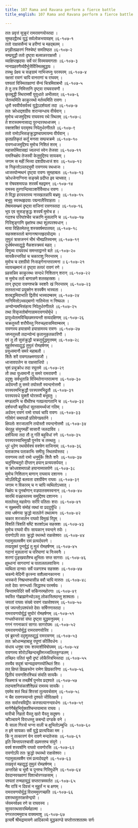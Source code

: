 ```yaml
---
title: 107 Rama and Ravana perform a fierce battle
title_english: 107 Rama and Ravana perform a fierce battle

---
```

<div class="audioEmbed"  caption="श्रीराम-हरिसीताराममूर्ति-घनपाठिभ्यां वचनम्" src="https://archive.org/download/Ramayana-recitation-Sriram-harisItArAmamUrti-Ghanapaati-v2/Kanda_6/Kanda_6_YK-105-Sage_Agastya_s_advice_0.mp3"></div>


ततः प्रवृत्तं सुक्रूरं रामरावणयोस्तदा ।  
सुमहद्द्वैरथं युद्धं सर्वलोकभयावहम् ॥६-१०७-१  
ततो राक्षससैन्यं च हरीणां च महद्बलम् ।  
प्रगृहीतप्रहरणं निश्चेष्टं समतिष्ठत ॥६-१०७-२  
सम्प्रयुद्धौ ततो दृष्ट्वा बलवन्नरराक्षसौ ।  
व्याक्षिप्तहृदयाः सर्वे परं विस्मयमागताः ॥६-१०७-३  
नानाप्रहरणैर्व्यग्रैर्भुजैर्विस्मितबुद्धयः ।  
तस्थुः प्रेक्ष्य च सङ्ग्रामं नाभिजघ्नुः परस्परम् ॥६-१०७-४  
रक्षसां रावणं चापि वानराणां च राघवम् ।  
पश्यतां विस्मिताक्षाणां सैन्यं चित्रमिवाबभौ ॥६-१०७-५  
ते तु तत्र निमित्तानि दृष्ट्वा राघवरावणौ ।  
कृतबुद्धी स्थिरामर्षौ युयुधाते अभीतवत् ॥६-१०७-६  
जेतव्यमिति काकुत्स्थो मर्तव्यमिति रावणः ।  
धृतौ स्ववीर्यसर्वस्वं युद्धेऽदर्शयतां तदा ॥६-१०७-७  
ततः क्रोधाद्दशग्रीवः शरान्सन्धाय वीर्यवान् ।  
मुमोच ध्वजमुद्दिश्य राघवस्य रथे स्थितम् ॥६-१०७-८  
ते शरास्तमनासाद्य पुरन्दररथध्वजम् ।  
रक्तशक्तिं परामृश्य निपेतुर्धरणीतले ॥६-१०७-९  
ततो रामोऽभिसङ्क्रुद्धश्चापमायम्य वीर्यवान् ।  
कृतप्रतिकृतं कर्तुं मनसा सम्प्रचक्रमे ॥६-१०७-१०  
रावणध्वजमुद्दिश्य मुमोच निशितं शरम् ।  
महासर्पमिवासह्यं ज्वलन्तं स्वेन तेजसा ॥६-१०७-११  
रामश्चिक्षेप तेजस्वी केतुमुद्दिश्य सायकम् ।  
जगाम स महीं भित्त्वा दशग्रीवध्वजं शरः ॥६-१०७-१२  
स निकृत्तोऽपतद्भूमौ रावणस्य रथध्वजः ।  
ध्वजस्योन्मथनं दृष्ट्वा रावणः सुमहाबलः ॥६-१०७-१३  
क्रोधजेनाग्निना सङ्ख्ये प्रदीप्त इव चाभवत् ।  
स रोषवशमापन्नः शरवर्षं महद्वमन् ॥६-१०७-१४  
रामस्य तुरगान्दिव्याञ्शरैर्विव्याध रावणः ।  
ते विद्धा हरयस्तस्य नास्खलन्नापि बभ्रमुः ॥६-१०७-१५  
बभूवुः स्वस्थहृदयाः पद्मनालैरिवाहताः ।  
तेषामसम्भ्रमं दृष्ट्वा वाजिनां रावणस्तदा ॥६-१०७-१६  
भूय एव सुसङ्क्रुद्धः शरवर्षं मुमोच ह ।  
गदाश्च परिघांश्चैव चक्राणि मुसलानि च ॥६-१०७-१७  
गिरिशृङ्गाणि वृक्षांश्च तथा शूलपरश्वधान् ।  
माया विहितमेतत्तु शस्त्रवर्षमपातयत् ॥६-१०७-१८  
सहस्रशस्ततो बाणानश्रान्तहृदयोद्यमः ।  
तुमुलं त्रासजननं भीमं भीमप्रतिस्वनम् ॥६-१०७-१९  
दुर्धर्षमभवद्युद्धे नैकशस्त्रमयं महत् ।  
विमुच्य राघवरथं समन्ताद्वानरे बले ॥६-१०७-२०  
सायकैरन्तरिक्षं च चकाराशु निरन्तरम् ।  
मुमोच च दशग्रीवो निःसङ्गेनान्तरात्मना ॥ ६-१०७-२१  
व्यायच्छमानं तं दृष्ट्वा तत्परं रावणं रणे ।  
प्रहसन्निव काकुत्स्थः सन्दधे निशितान् शरान् ॥६-१०७-२२  
स मुमोच ततो बाणान्रणे शतसहस्रशः ।  
तान् दृष्ट्वा रावणश्चक्रे स्वशरैः खं निरन्तरम् ॥६-१०७-२३  
ततस्ताभ्यां प्रयुक्तेन शरवर्षेण भास्वता ।  
शरबद्धमिवाभाति द्वितीयं भास्वदम्बरम् ॥६-१०७-२४  
नानिमित्तोऽभवद्बाणो नातिभेत्ता न निष्फलः ।  
अन्योन्यमभिसंहत्य निपेतुर्धरणीतले ॥६-१०७-२५  
तथा विसृजतोर्बाणान्रामरावणयोर्मृधे ।  
प्रायुध्येतामविच्छिन्नमस्यन्तौ सव्यदक्षिणम् ॥६-१०७-२६  
चक्रतुस्तौ शरौघैस्तु निरुच्छ्वासमिवाम्बरम् ।  
रावणस्य हयान्रामो हयान्रामस्य रावणः ॥६-१०७-२७  
जघ्नतुस्तौ तदान्योन्यं कृतानुकृतकारिणौ ।  
एवं तु तौ सुसंक्रुद्धौ चक्रतुर्युद्धमुत्तमम् ॥६-१०७-२८  
मुहूर्तमभवद्युद्धं तुमुलं रोमहर्षणम् ।  
प्रयुध्यमानौ समरे महाबलौ ।  
शितैः शरै रावणलक्ष्मणाग्रजौ ।  
ध्वजावपातेन स राक्षसाधिपो ।  
भृशं प्रचुक्रोध तदा रघूत्तमे ॥६-१०७-२९  
तौ तथा युध्यमानौ तु समरे रामरावणौ ।  
ददृशुः सर्वभूतान्नि विस्मितेनान्तरात्मना ॥६-१०७-३०  
अर्दयन्तौ तु समरे तयोस्तौ स्यन्दनोत्तमौ ।  
परस्परमभिक्रुद्धौ परस्परमभिद्रुतौ ॥६-१०७-३१  
परस्परवधे युक्तौ घोररूपौ बभूवतुः ।  
मण्डलानि च वीथीश्च गतप्रत्यागतानि च ॥६-१०७-३२  
दर्शयन्तौ बहुविधां सूतसामर्थ्यजां गतिम् ।  
अर्दयन् रावणं रामो राघवं चापि रावणः ॥६-१०७-३३  
गतिवेगं समापन्नौ प्रतिवेगप्रवर्तने ।  
क्षिपतोः शरजालानि तयोस्तौ स्यन्दनोत्तमौ ॥६-१०७-३४  
चेरतुह् संयुगमहीं सासारौ जलदाविव ।  
दर्शयित्वा तदा तौ तु गतिं बहुविधां रणे ॥६-१०७-३५  
परस्परस्याभिमुखौ पुनरेव च तस्थतुः ।  
धुरं धुरेण रथयोर्वक्त्रं वक्त्रेण वाजिनाम् ॥६-१०७-३६  
पताकाश्च पताकाभिः समीयुः स्थितयोस्तद ।  
रावणस्य ततो रामो धनुर्मुकैः शितैः शरैः ॥६-१०७-३७  
चतुर्भिश्चतुरो दीप्तान् हयान् प्रत्यपसर्पयत् ।  
स क्रोधवशमापन्नो हयानामपसर्पणे ॥६-१०७-३८  
मुमोच निशितान् बाणान् राघवाय दशाननः ।  
सोऽतिविद्धो बलवता दशग्रीवेण राघवः ॥६-१०७-३९  
जगाम न विकारम् च न चापि व्यथितोऽभवत् ।  
चिक्षेप च पुनर्बाणान् वज्रपातसमस्वनान् ॥६-१०७-४०  
सारथिं वज्रहस्तस्य समुद्दिश्य दशाननः ।  
मातलेस्तु महावेगाः सरीरे पतिताः शराः ॥६-१०७-४१  
न सूक्ष्ममपि संमोहं व्यथां वा प्रददुर्युधि ।  
तया धर्षणया क्रुद्धो मातलेर्न तथात्मनः ॥६-१०७-४२  
चकार शरजालेन राघवो विमुखं रिपुम् ।  
विंशतिं त्रिंशतिं षष्टिं शतशोऽथ सहस्रशः ॥६-१०७-४३  
मुमोच राघवो वीरः सायकान् स्यन्दने रपोः ।  
रावणोऽपि ततः क्रुद्धो रथस्थो राक्षसेश्वरः ॥६-१०७-४४  
गदामुसलवर्षेण रामं प्रत्यर्दयरणे ।  
तत्प्रयुक्तं पुनर्युद्धं तु मुलं रोमहर्षणम् ॥६-१०७-४५  
गदानां मुसलानां च परिघाणां च निःस्वनैः ।  
शरणां पुङ्खवातैश्च क्षुभिताः सप्त सागराः ॥६-१०७-४६  
क्षुब्धानां सागराणां च पातालतलवासिनः ।  
व्यथिता दानवाः सर्वे पन्नगाश्च सहस्रशः ॥६-१०७-४७  
चकम्पे मेदिनी कृत्स्ना सशैलवनकानना ।  
भास्करो निष्प्रभश्चासीन्न ववौ चापि मारुतः ॥६-१०७-४८  
ततो देवाः सगन्धर्वाः सिद्धाश्च परमर्षयः ।  
चिन्तामापेदिरे सर्वे सकिंनरमहोरगाः ॥६-१०७-४९  
स्वस्ति गोब्राह्मणेभ्योऽस्तु लोकास्तिष्ठन्तु शाश्वताः ।  
जयतां राघवः संख्ये रावणं राक्षसेश्वरम् ॥६-१०७-५०  
एवं जपन्तोऽपश्यंस्ते देवाः सर्षिगणास्तदा ।  
रामरावणयोर्युद्धं सुघोरं रोमहर्षणम् ॥६-१०७-५१  
गन्धर्वाप्सरसां संघा दृष्ट्वा युद्धमनूपमम् ।  
गगनं गगनाकारं सागरः सागरोपमः ॥६-१०७-५२  
रामरावणयोर्युद्धं रामरावणयोरिव ।  
एवं ब्रुवन्तो ददृशुस्तद्युद्धं रामरावणम् ॥६-१०७-५३  
ततः क्रोधान्महाबाहू रघूणां कीर्तिवर्धनः ।  
संधाय धनुषा रामः शरमाशीविषोपमम् ॥६-१०७-५४  
रावणस्य शोरोऽच्छिन्दच्छ्रीमज्ज्वलितकुण्डलम् ।  
तच्छिरः पतितं भूमौ दृष्टं लोकैस्त्रिभिस्तदा ॥६-१०७-५५  
तस्यैव सदृशं चान्यद्रावणस्योत्थितं शिरः ।  
तत् क्षिप्तं क्षिप्रहस्तेन रामेण क्षिप्रकारिणा ॥६-१०७-५६  
द्वितीयं रावणशिरश्चिन्नं संयति सायकैः ।  
चिन्नमात्रं च तच्छीर्षं पुनरेव प्रद्श्यते ॥६-१०७-५७  
तदप्यशनिसंकाशैश्छिन्नं रामस्य सायकैः ।  
एवमेव शतं चिन्नं शिरसां तुल्यवर्चसाम् ॥६-१०७-५८  
न चैव रावणस्यान्तो दृश्यते जीवितक्षये ।  
ततः सर्वास्त्रविद्वीरः करुसल्यानन्दवर्धनः ॥६-१०७-५९  
मार्गणैर्बहुभिर्युक्तश्चिन्तयामास राघवः ।  
मारीचो निहतो यैस्तु खरो यैस्तु सदूषणः ।  
क्रौञ्चावने विराधस्तु कबन्दो दण्डके वने ।  
यैः साला गिरयो भग्ना वाली च क्षुभितोऽम्बुधिः ॥६-१०७-६०  
त इमे सायकाः सर्वे युद्धे प्रात्ययिका मम ।  
किं नु तत्कारणं येन रावणे मन्दतेजसः ॥६-१०७-६१  
इति चिन्तापरश्चासी दप्रमत्तश्च संयुगे ।  
ववर्ष शरवर्षाणि राघवो रावणोरसि ॥६-१०७-६२  
रावणोऽपि ततः क्रुद्धो रथस्थो राक्षसेश्वरः ।  
गदामुसलवर्षेण रामं प्रत्यर्दयद्रणे ॥६-१०७-६३  
तत्प्रवृत्तं महद्युद्धं तुमुलं रोमहर्षणम् ।  
अन्तरिक्षे च भूमौ च पुनश्च गिरिमूर्धनि ॥६-१०७-६४  
देवदानवयक्षाणां पिशाचोरगरक्षसाम् ।  
पश्यतां तन्महायुद्धं सप्तरात्रमवर्तत ॥६-१०७-६५  
नैव रात्रिं न दिवसं न मुहूर्तं न च क्षणम् ।  
रामरावणयोर्युद्धं विराममुपगच्छति ॥६-१०७-६६  
दशरथसुतराक्षसेन्द्रयो ।  
र्जयमनवेक्ष्य रणे स राघवस्य ।  
सुरवररथसारथिर्महात्मा ।  
रणरतराममुवाच वाक्यमाशु ॥६-१०७-६७  
इत्यार्षे श्रीमद्रामायणे आदिकाव्ये युद्धकाण्डे सप्तोत्तरशततमः सर्गः
